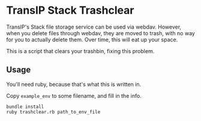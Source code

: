 # TransIP Stack Trashclear

TransIP's Stack file storage service can be used via webdav. However, when you
delete files through webdav, they are moved to trash, with no way for you to
actually delete them. Over time, this will eat up your space.

This is a script that clears your trashbin, fixing this problem.

## Usage

You'll need ruby, because that's what this is written in.

Copy `example_env` to some filename, and fill in the info.

```
bundle install
ruby trashclear.rb path_to_env_file
```
